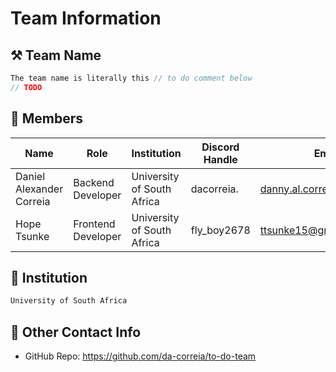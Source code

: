 # Team Information

## ⚒️ Team Name
``` c
The team name is literally this // to do comment below
// TODO
```


## 👥 Members
| Name     | Role                | Institution           | Discord Handle | Email |
|----------|---------------------|-----------------------| -------------------|-------------|
| Daniel Alexander Correia   | Backend Developer   | University of South Africa | dacorreia. | danny.al.correia@gmail.com |
| Hope Tsunke   | Frontend Developer  | University of South Africa | fly_boy2678 | ttsunke15@gmail.com |

## 🏫 Institution
``` c
University of South Africa
```

## 📧 Other Contact Info
- GitHub Repo: <https://github.com/da-correia/to-do-team>
